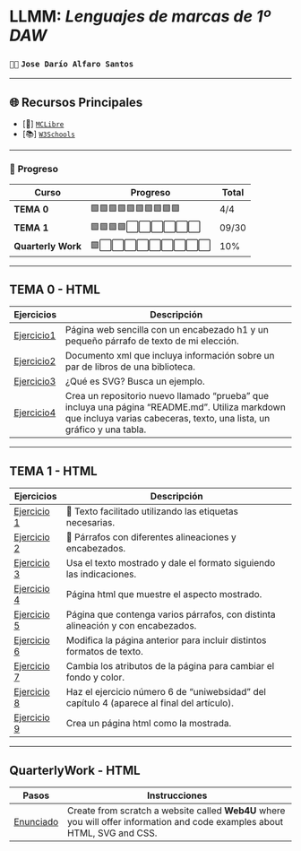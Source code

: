 # LLMM: *Lenguajes de marcas de 1º DAW*
### `🐱‍💻` **`Jose Darío Alfaro Santos`** 

---

## 🌐 **Recursos Principales**  
- [📘] [`MCLibre`](https://www.mclibre.org/consultar/htmlcss/)  
- [📚] [`W3Schools`](https://www.w3schools.com/)  

---

### 📝 **Progreso** 
| **Curso**          | **Progreso**        | **Total** |
|--------------------|---------------------|-----------|
| **TEMA 0**         | 🟩🟩🟩🟩🟩🟩🟩🟩🟩🟩 | 4/4       |
| **TEMA 1**         | 🟩🟩🟩🟩⬜⬜⬜⬜⬜⬜ | 09/30     |
| **Quarterly Work** | 🟩⬜⬜⬜⬜⬜⬜⬜⬜⬜ | 10%       |

---

## TEMA 0 - HTML
| **Ejercicios**    | **Descripción**                                                                 |
|-------------------|---------------------------------------------------------------------------------|
| [Ejercicio1](tema0/pagina.html) | Página web sencilla con un encabezado h1 y un pequeño párrafo de texto de mi elección. |
| [Ejercicio2](tema0/menu.xml)    | Documento xml que incluya información sobre un par de libros de una biblioteca.        |
| [Ejercicio3](tema0/ejercicio3)  | ¿Qué es SVG? Busca un ejemplo.                                                        |
| [Ejercicio4](https://github.com/jalfsan3108/prueba.git) | Crea un repositorio nuevo llamado “prueba” que incluya una página “README.md”. Utiliza markdown que incluya varias cabeceras, texto, una lista, un gráfico y una tabla. |

---

## TEMA 1 - HTML
| **Ejercicios**    | **Descripción**                                                                 |
|-------------------|---------------------------------------------------------------------------------|
| [Ejercicio 1](tema1/ejercicio1.html) | 📝 Texto facilitado utilizando las etiquetas necesarias.                                     |
| [Ejercicio 2](tema1/ejercicio2.html) | 📜 Párrafos con diferentes alineaciones y encabezados.                                        |
| [Ejercicio 3](tema1/ejercicio3.html) | Usa el texto mostrado y dale el formato siguiendo las indicaciones.                         |
| [Ejercicio 4](tema1/ejercicio4.html) | Página html que muestre el aspecto mostrado.                                                |
| [Ejercicio 5](tema1/ejercicio5.html) | Página que contenga varios párrafos, con distinta alineación y con encabezados.             |
| [Ejercicio 6](tema1/ejercicio6.html) | Modifica la página anterior para incluir distintos formatos de texto.                      |
| [Ejercicio 7](tema1/ejercicio7.html) | Cambia los atributos de la página para cambiar el fondo y color.                           |
| [Ejercicio 8](tema1/ejercicio8.html) | Haz el ejercicio número 6 de “uniwebsidad” del capítulo 4 (aparece al final del artículo). |
| [Ejercicio 9](tema1/ejercicio9.html) | Crea un página html como la mostrada.                                                     |

---

## QuarterlyWork - HTML
| **Pasos**        | **Instrucciones**                                                                                       |
|------------------|-------------------------------------------------------------------------------------------------------|
| [Enunciado](https://docs.google.com/document/d/195xAKsWE7OtO02Cr3YGRjn8qBjdKhDQ8aimYVjqdh6M/edit?tab=t.0) | Create from scratch a website called **Web4U** where you will offer information and code examples about HTML, SVG and CSS. |

